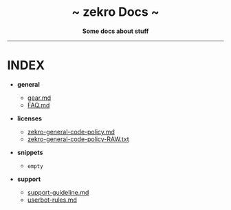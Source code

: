 <div align="center">
    <h1>~ zekro Docs ~</h1>
    <strong>Some docs about stuff</strong>
</div>

---

# INDEX

- **general**
    - [gear.md](https://github.com/zekroTJA/docs/blob/master/general/gear.md)
    - [FAQ.md](https://github.com/zekroTJA/docs/blob/master/general/FAQ.md)

- **licenses**
    - [zekro-general-code-policy.md](https://github.com/zekroTJA/docs/blob/master/licenses/zekro-general-code-policy.md)
    - [zekro-general-code-policy-RAW.txt](https://github.com/zekroTJA/docs/blob/master/licenses/zekro-general-code-policy-RAW.txt)

- **snippets**
    - `empty`

- **support**
    - [support-guideline.md](https://github.com/zekroTJA/docs/blob/master/support/support-guideline.md)
    - [userbot-rules.md](https://github.com/zekroTJA/docs/blob/master/support/userbot-rules.md)
